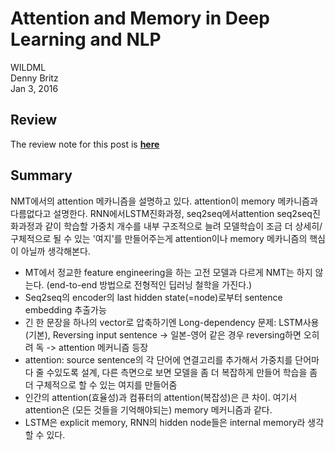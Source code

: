 # Attention and Memory in Deep Learning and NLP

WILDML <br>
Denny Britz <br>
Jan 3, 2016

## Review
The review note for this post is [**here**](https://onedrive.live.com/view.aspx?resid=2BA5907D25AB4F59!261&ithint=file%2cdocx&app=Word&authkey=!AGWbqV-wgtjk4gs)

## Summary
NMT에서의 attention 메카니즘을 설명하고 있다. attention이 memory 메카니즘과 다름없다고 설명한다. RNN에서LSTM진화과정, seq2seq에서attention seq2seq진화과정과 같이 학습할 가중치 개수를 내부 구조적으로 늘려 모델학습이 조금 더 상세히/구체적으로 될 수 있는 '여지'를 만들어주는게 attention이나 memory 메카니즘의 핵심이 아닐까 생각해본다.
* MT에서 정교한 feature engineering을 하는 고전 모델과 다르게 NMT는 하지 않는다. (end-to-end 방법으로 전형적인 딥러닝 철학을 가진다.)
* Seq2seq의 encoder의 last hidden state(=node)로부터 sentence embedding 추출가능
* 긴 한 문장을 하나의 vector로 압축하기엔 Long-dependency 문제: LSTM사용(기본), Reversing input sentence -> 일본-영어 같은 경우 reversing하면 오히려 독 -> attention 메커니즘 등장 
* attention: source sentence의 각 단어에 연결고리를 추가해서 가중치를 단어마다 줄 수있도록 설계, 다른 측면으로 보면 모델을 좀 더 복잡하게 만들어 학습을 좀 더 구체적으로 할 수 있는 여지를 만들어줌
* 인간의 attention(효율성)과 컴퓨터의 attention(복잡성)은 큰 차이. 여기서 attention은 (모든 것들을 기억해야되는) memory 메커니즘과 같다.
* LSTM은 explicit memory, RNN의 hidden node들은 internal memory라 생각할 수 있다.
